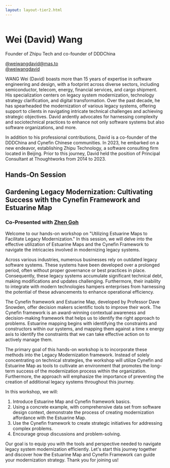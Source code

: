 ```yaml
---
layout: layout-tier2.html
---
```

<div class="container section featured-speaker">
   <div class="row">
     <div class="col-xs-12 col-sm-2 new-img-container">
       <img class="new-speaker-page-img wei-wang" />
       </div>
     <div class="col-xs-12 col-sm-10 copy-container">
       <h1 class="speaker-header">Wei (David) Wang</h1>
       <span class="speaker-subtitle">Founder of Zhipu Tech and co-founder of DDDChina</span>
       <p><a class="speaker-handle" href="https://mastodon.social/@weiwangdavid@mas.to" target="_blank">@weiwangdavid@mas.to</a>
       <br>
       <a href="https://twitter.com/weiwangdavid" target=”_blank”>@weiwangdavid</a></p>
       <p>WANG Wei (David) boasts more than 15 years of expertise in software engineering and design, with a footprint across diverse sectors, including semiconductor, telecom, energy, financial services, and cargo shipment. His specialization centers on legacy system modernization, technology strategy clarification, and digital transformation. Over the past decade, he has spearheaded the modernization of various legacy systems, offering support to clients in navigating intricate technical challenges and achieving strategic objectives. David ardently advocates for harnessing complexity and sociotechnical practices to enhance not only software systems but also software organizations, and more.</p>
        <p>In addition to his professional contributions, David is a co-founder of the DDDChina and Cynefin Chinese communities. In 2023, he embarked on a new endeavor, establishing Zhipu Technology, a software consulting firm located in Beijing. Prior to this journey, David held the position of Principal Consultant at Thoughtworks from 2014 to 2023.</p>
       <h2>Hands-On Session</h2>
        <h2 class="gold">Gardening Legacy Modernization: Cultivating Success with the Cynefin Framework and Estuarine Map</h2>
        <h3>Co-Presented with <a href="zhen-goh.html">Zhen Goh</a></h3>
        <p>Welcome to our hands-on workshop on "Utilizing Estuarine Maps to Facilitate Legacy Modernization." In this session, we will delve into the effective utilization of Estuarine Maps and the Cynefin Framework to navigate the intricacies involved in modernizing legacy systems.
        <p>Across various industries, numerous businesses rely on outdated legacy software systems. These systems have been developed over a prolonged period, often without proper governance or best practices in place. Consequently, these legacy systems accumulate significant technical debt, making modifications and updates challenging. Furthermore, their inability to integrate with modern technologies hampers enterprises from harnessing the potential of these advancements to enhance operational efficiency.</p>
        <p>The Cynefin framework and Estuarine Map, developed by Professor Dave Snowden, offer decision makers scientific tools to improve their work. The Cynefin framework is an award-winning contextual awareness and decision-making framework that helps us to identify the right approach to problems. Estuarine mapping begins with identifying the constraints and constructors within our systems, and mapping them against a time x energy axis to identify the constraints that we can take effective action on to actively manage them.</p>
        <p>The primary goal of this hands-on workshop is to incorporate these methods into the Legacy Modernization framework. Instead of solely concentrating on technical strategies, the workshop will utilize Cynefin and Estuarine Map as tools to cultivate an environment that promotes the long-term success of the modernization process within the organization. Furthermore, the approach will emphasize the importance of preventing the creation of additional legacy systems throughout this journey.</p>
        <p>In this workshop, we will:</p>
        <ol type="1">
            <li>Introduce Estuarine Map and Cynefin framework basics.</li>
            <li>Using a concrete example, with comprehensive data set from software design context, demonstrate the process of creating modernization affordance with the Estuarine Map.</li>
            <li>Use the Cynefin framework to create strategic initiatives for addressing complex problems.</li>
            <li>Encourage group discussions and problem-solving.</li>
        </ol>
        <p>Our goal is to equip you with the tools and perspective needed to navigate legacy system modernization efficiently. Let's start this journey together and discover how the Estuarine Map and  Cynefin Framework can guide your modernization strategy. Thank you for joining us!</p>
     </div>
   </div>
 </div>
